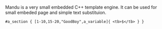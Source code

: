 Mandu is a very small embedded C++ template engine. It can be used for small
embeded page and simple text substituion.

<HTTP> `#a_section { [1-10,15-20,"GoodBoy",a_variable]{ <tb>$</tb> } }` <HTTP>


